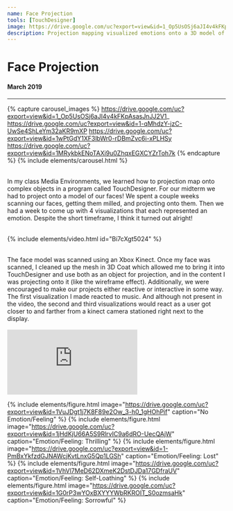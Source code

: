 ```yaml
---
name: Face Projection
tools: [TouchDesigner]
image: https://drive.google.com/uc?export=view&id=1_Op5UsOSj6aJI4v4kFKpAsasJnJJ2V1_
description: Projection mapping visualized emotions onto a 3D model of my face. 
---
```


# Face Projection
#### March 2019

___

{% capture carousel_images %}
https://drive.google.com/uc?export=view&id=1_Op5UsOSj6aJI4v4kFKpAsasJnJJ2V1_
https://drive.google.com/uc?export=view&id=1-qMhdzY-jzC-UwSe4ShLeYm32aKR9mXP
https://drive.google.com/uc?export=view&id=1wPtGdY1XF3lbWr0-rDBmZvc6i-xPLHSy
https://drive.google.com/uc?export=view&id=1MRykbkENoTAXi9u0ZhqxEGXCYZrToh7k
{% endcapture %}
{% include elements/carousel.html %}

<br>
In my class Media Environments, we learned how to projection map onto complex objects in a program called TouchDesigner.
For our midterm we had to project onto a model of our faces! We spent a couple weeks scanning our faces, getting them milled, and projecting onto them.
Then we had a week to come up with 4 visualizations that each represented an emotion. Despite the short timeframe, I think it turned out alright!
<br><br>

{% include elements/video.html id="Bi7cXgt5024" %}

<br>
The face model was scanned using an Xbox Kinect. Once my face was scanned, I cleaned up the mesh in 3D Coat which allowed me to bring it into TouchDesigner and use both as an
object for projection, and in the content I was projecting onto it (like the wireframe effect). Additionally, we were encouraged to make our projects either reactive or interactive in some way.
The first visualization I made reacted to music. And although not present in the video, the second and third visualizations would react as a user got closer to and farther
from a kinect camera stationed right next to the display.
<br><br>

<div class="video">
    <iframe title="My Face" src="https://sketchfab.com/models/cd8ac86747f845be8ead1eb891565ad5/embed?ui_controls=1&amp;ui_infos=1&amp;ui_inspector=1&amp;ui_stop=1&amp;ui_watermark=1&amp;ui_watermark_link=1" frameborder="0" allow="autoplay; fullscreen; vr" mozallowfullscreen="true" webkitallowfullscreen="true"></iframe>
</div>

{% include elements/figure.html image="https://drive.google.com/uc?export=view&id=1VuJDgt1j7K8F89e2Ow_3-h0_1gHOhPif" caption="No Emotion/Feeling" %}
{% include elements/figure.html image="https://drive.google.com/uc?export=view&id=1jHdKjU66A5S9RlrvIC9a6dRO-UecQAjW" caption="Emotion/Feeling: Thrilling" %}
{% include elements/figure.html image="https://drive.google.com/uc?export=view&id=1-PmBxYkfzdGJNAWcjKvtLnxG5Qp1LGSh" caption="Emotion/Feeling: Lost" %}
{% include elements/figure.html image="https://drive.google.com/uc?export=view&id=1VhVl7MeD62DXmeK2DstDJDa17GDfraUV" caption="Emotion/Feeling: Self-Loathing" %}
{% include elements/figure.html image="https://drive.google.com/uc?export=view&id=1G0rP3wYOxBXYYYWbRKROIT_S0ozmsaHk" caption="Emotion/Feeling: Sorrowful" %}